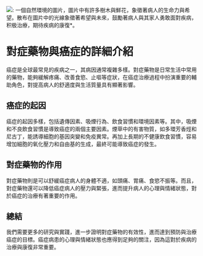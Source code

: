 ![: 一個自然環境的圖片，圖片中有許多樹木與鮮花，象徵著病人的生命力與希望。散布在圖片中的光線象徵著希望與未來，鼓勵著病人與其家人勇敢面對疾病，积极治療，期待疾病的康復*。](https://i.imgur.com/oifMQQ4.jpeg)
# 對症藥物與癌症的詳細介紹

癌症是全球最常見的疾病之一，其病因通常複雜多樣。對症藥物是日常生活中常用的藥物，能夠緩解疼痛、改善食慾、止嘔等症狀，在癌症治療過程中扮演重要的輔助角色，對提高病人的舒適度與生活質量具有顯著影響。

## 癌症的起因

癌症的起因多樣，包括遺傳因素、吸煙行為、飲食習慣和環境因素等。其中，吸煙和不良飲食習慣是導致癌症的兩個主要因素。煙草中的有害物質，如多環芳香烴和尼古丁，能誘導細胞的基因突變和免疫異常。再加上長期的不健康飲食習慣，容易增加細胞的氧化壓力和自由基的生成，最終可能導致癌症的發生。

## 對症藥物的作用

對症藥物則是可以舒緩癌症病人的身體不適，如頭痛、胃痛、食慾不振等。而且，對症藥物還可以降低癌症病人的壓力與緊張，進而提升病人的心理與情緒狀態，對於癌症的治療有著重要的作用。

## 總結

我們需要更多的研究與實踐，進一步證明對症藥物的有效性，進而達到預防與治療癌症的目標。癌症病患的心理與情緒狀態也應得到足夠的關注，因為這對於疾病的治療與康復非常重要。

